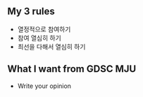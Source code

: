 ## My 3 rules
- 열정적으로 참여하기 
- 참여 열심히 하기 
- 최선을 다해서 열심히 하기 

## What I want from GDSC MJU
- Write your opinion
